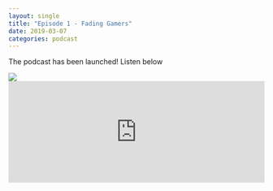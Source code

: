 ```yaml
---
layout: single
title: "Episode 1 - Fading Gamers"
date: 2019-03-07
categories: podcast
---
```


The podcast has been launched! Listen below

<a href="https://open.spotify.com/show/5u6qyzeOUh3gIfsuNpjJTj">
<img src=“/Images/Spotify.png”></a>

<iframe width="100%" height="200" src="https://player.whooshkaa.com/player/episode/id/341112?visual=true&sharing=true" frameborder="0" style="width: 100%; height: 200px"></iframe>

 


<!--stackedit_data:
eyJoaXN0b3J5IjpbLTM2NDAyNTg0NCwxNDkxNDA2ODkyLDExMz
AyMTgxMTYsLTIwODg3NDY2MTJdfQ==
-->
